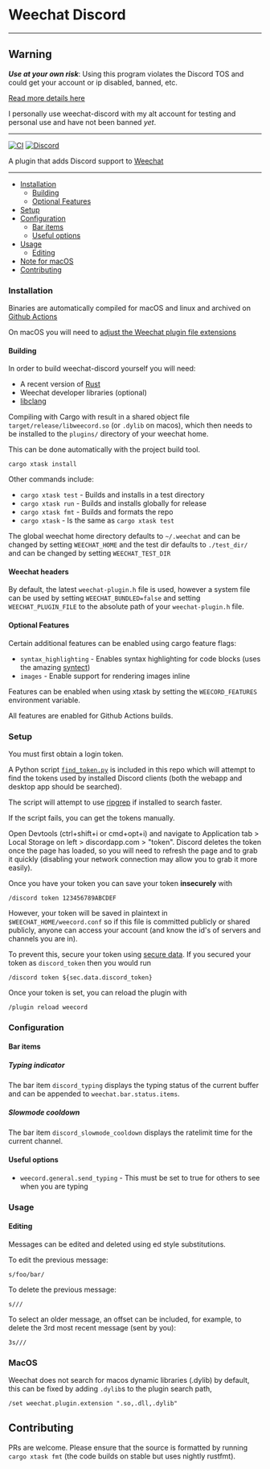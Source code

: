 # Weechat Discord

---

## Warning

***Use at your own risk***: Using this program violates the Discord TOS and could get your account or ip disabled, banned, etc.

[Read more details here](https://github.com/terminal-discord/weechat-discord/wiki/Discord-TOS-and-self-tokens)

I personally use weechat-discord with my alt account for testing and personal use and have not been banned _yet_.

---

[![CI](https://github.com/terminal-discord/weechat-discord/workflows/CI/badge.svg)](https://github.com/terminal-discord/weechat-discord/actions)
[![Discord](https://img.shields.io/discord/715036059712356372?label=discord&logo=discord&logoColor=white)](https://discord.gg/BcPku6R)


A plugin that adds Discord support to [Weechat](https://weechat.org/)

---

* [Installation](#installation)
  * [Building](#building)
  * [Optional Features](#optional-features)
* [Setup](#setup)
* [Configuration](#configuration)
  * [Bar items](#bar-items)
  * [Useful options](#useful-options)
* [Usage](#usage)
  * [Editing](#editing)
* [Note for macOS](#macos)
* [Contributing](#contributing)


### Installation

Binaries are automatically compiled for macOS and linux and archived on [Github Actions](https://terminal-discord.vercel.app/api/latest-build?repo=weechat-discord&workflow=1329556&branch=mk3&redirect)

On macOS you will need to [adjust the Weechat plugin file extensions](#macos)

#### Building

In order to build weechat-discord yourself you will need:

* A recent version of [Rust](https://www.rust-lang.org/)
* Weechat developer libraries (optional)
* [libclang](https://rust-lang.github.io/rust-bindgen/requirements.html)

Compiling with Cargo with result in a shared object file `target/release/libweecord.so` (or `.dylib` on macos), which
then needs to be installed to the `plugins/` directory of your weechat home.

This can be done automatically with the project build tool.

```
cargo xtask install
```

Other commands include:

* `cargo xtask test` - Builds and installs in a test directory
* `cargo xtask run` - Builds and installs globally for release
* `cargo xtask fmt` - Builds and formats the repo
* `cargo xtask` - Is the same as `cargo xtask test`

The global weechat home directory defaults to `~/.weechat` and can be changed by setting `WEECHAT_HOME` and the test
dir defaults to `./test_dir/` and can be changed by setting `WEECHAT_TEST_DIR`

#### Weechat headers

By default, the latest `weechat-plugin.h` file is used, however a system file can be used by setting
`WEECHAT_BUNDLED=false` and setting `WEECHAT_PLUGIN_FILE` to the absolute path of your `weechat-plugin.h` file.

#### Optional Features

Certain additional features can be enabled using cargo feature flags:
* `syntax_highlighting` - Enables syntax highlighting for code blocks (uses the amazing [syntect](https://github.com/trishume/syntect))
* `images` - Enable support for rendering images inline

Features can be enabled when using xtask by setting the `WEECORD_FEATURES` environment variable.

All features are enabled for Github Actions builds.

### Setup

You must first obtain a login token.

A Python script [`find_token.py`](find_token.py) is included in this repo which will attempt to find the tokens used by
installed Discord clients (both the webapp and desktop app should be searched).

The script will attempt to use [ripgrep](https://github.com/BurntSushi/ripgrep) if installed to search faster.

If the script fails, you can get the tokens manually.

Open Devtools (ctrl+shift+i or cmd+opt+i) and navigate to Application tab > Local Storage on left > discordapp.com > "token".
Discord deletes the token once the page has loaded, so you will need to refresh the page and to grab it quickly
(disabling your network connection may allow you to grab it more easily).

Once you have your token you can save your token **insecurely** with 

```
/discord token 123456789ABCDEF
```

However, your token will be saved in plaintext in `$WEECHAT_HOME/weecord.conf` so if this file is committed publicly or shared publicly, anyone can access your account (and know the id's of servers and channels you are in).

To prevent this, secure your token using [secure data](https://weechat.org/blog/post/2013/08/04/Secured-data).
If you secured your token as `discord_token` then you would run

```
/discord token ${sec.data.discord_token}
```

Once your token is set, you can reload the plugin with

```
/plugin reload weecord
```

### Configuration

#### Bar items
##### Typing indicator

The bar item `discord_typing` displays the typing status of the current buffer and can be appended to
`weechat.bar.status.items`.


##### Slowmode cooldown

The bar item `discord_slowmode_cooldown` displays the ratelimit time for the current channel.

#### Useful options

* `weecord.general.send_typing` - This must be set to true for others to see when you are typing


### Usage

#### Editing

Messages can be edited and deleted using ed style substitutions.

To edit the previous message:
```
s/foo/bar/
```

To delete the previous message:
```
s///
```

To select an older message, an offset can be included, for example, to delete the 3rd most recent message (sent by you):
```
3s///
```

### MacOS
Weechat does not search for macos dynamic libraries (.dylib) by default, this can be fixed by adding `.dylib`s to the plugin search path,

```
/set weechat.plugin.extension ".so,.dll,.dylib"
```

## Contributing

PRs are welcome.
Please ensure that the source is formatted by running `cargo xtask fmt` (the code builds on stable but uses nightly rustfmt). 